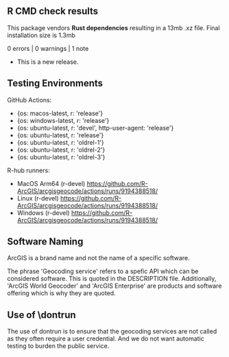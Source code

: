 ## R CMD check results

This package vendors **Rust dependencies** resulting in a 13mb .xz file. Final installation size is 1.3mb

0 errors | 0 warnings | 1 note

* This is a new release.

## Testing Environments

GitHub Actions:

- {os: macos-latest,   r: 'release'}
- {os: windows-latest, r: 'release'}
- {os: ubuntu-latest,   r: 'devel', http-user-agent: 'release'}
- {os: ubuntu-latest,   r: 'release'}
- {os: ubuntu-latest,   r: 'oldrel-1'}
- {os: ubuntu-latest,   r: 'oldrel-2'}
- {os: ubuntu-latest,   r: 'oldrel-3'}

R-hub runners: 

- MacOS Arm64 (r-devel) https://github.com/R-ArcGIS/arcgisgeocode/actions/runs/9194388518/
- Linux (r-devel) https://github.com/R-ArcGIS/arcgisgeocode/actions/runs/9194388518/
- Windows (r-devel) https://github.com/R-ArcGIS/arcgisgeocode/actions/runs/9194388518/

## Software Naming

ArcGIS is a brand name and not the name of a specific software. 

The phrase 'Geocoding service' refers to a spefic API which can be considered software. This is quoted in the DESCRIPTION file. Additionally, 'ArcGIS World Geocoder' and 'ArcGIS Enterprise' are products and software offering which is why they are quoted.

## Use of \dontrun

The use of dontrun is to ensure that the geocoding services are not called as they often require a user credential. And we do not want automatic testing to burden the public service.